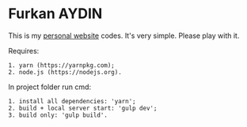 # Furkan AYDIN

This is my [personal website](https://furkanaydin.com/) codes. It's very simple. Please play with it. 

Requires:

    1. yarn (https://yarnpkg.com);
    2. node.js (https://nodejs.org).

In project folder run cmd:

    1. install all dependencies: 'yarn';
    2. build + local server start: 'gulp dev';
    3. build only: 'gulp build'.